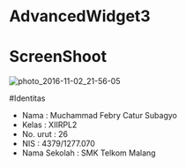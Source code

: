 # AdvancedWidget3

# ScreenShoot
  ![photo_2016-11-02_21-56-05](https://cloud.githubusercontent.com/assets/22725686/19935883/33b055da-a14e-11e6-90b7-44ff6fd2bef7.jpg)
  
 #Identitas
- Nama          : Muchammad Febry Catur Subagyo
- Kelas         : XIIRPL2
- No. urut      : 26
- NIS           : 4379/1277.070
- Nama Sekolah  : SMK Telkom Malang
